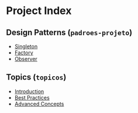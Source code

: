 # Project Index

## Design Patterns (`padroes-projeto`)
- [Singleton](./padroes-projeto/singleton.md)
- [Factory](./padroes-projeto/factory.md)
- [Observer](./padroes-projeto/observer.md)
<!-- Add more as needed -->

## Topics (`topicos`)
- [Introduction](./topicos/introduction.md)
- [Best Practices](./topicos/best-practices.md)
- [Advanced Concepts](./topicos/advanced-concepts.md)

<!-- Add more as needed -->